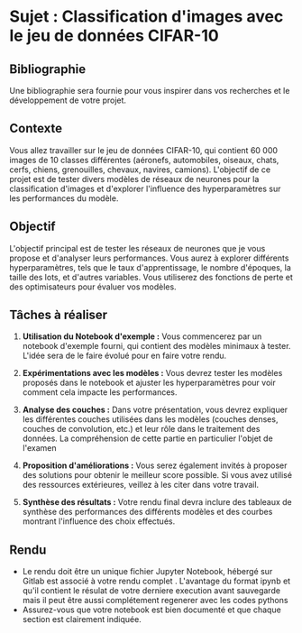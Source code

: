 # Sujet : Classification d'images avec le jeu de données CIFAR-10

## Bibliographie
Une bibliographie sera fournie pour vous inspirer dans vos recherches et le développement de votre projet.

## Contexte
Vous allez travailler sur le jeu de données CIFAR-10, qui contient 60 000 images de 10 classes différentes (aéronefs, automobiles, oiseaux, chats, cerfs, chiens, grenouilles, chevaux, navires, camions). L'objectif de ce projet est de tester divers modèles de réseaux de neurones pour la classification d'images et d'explorer l'influence des hyperparamètres sur les performances du modèle.

## Objectif
L'objectif principal est de tester les réseaux de neurones que je vous propose et d'analyser leurs performances. Vous aurez à explorer différents hyperparamètres, tels que le taux d'apprentissage, le nombre d'époques, la taille des lots, et d'autres variables. Vous utiliserez des fonctions de perte et des optimisateurs pour évaluer vos modèles.

## Tâches à réaliser
1. **Utilisation du Notebook d'exemple :** Vous commencerez par un notebook d'exemple fourni, qui contient des modèles minimaux à tester. L'idée sera de le faire évolué pour en faire votre rendu.
   
2. **Expérimentations avec les modèles :** Vous devrez tester les modèles proposés dans le notebook et ajuster les hyperparamètres pour voir comment cela impacte les performances. 

3. **Analyse des couches :** Dans votre présentation, vous devrez expliquer les différentes couches utilisées dans les modèles (couches denses, couches de convolution, etc.) et leur rôle dans le traitement des données. La compréhension de cette partie en particulier l'objet de l'examen

4. **Proposition d'améliorations :** Vous serez également invités à proposer des solutions pour obtenir le meilleur score possible. Si vous avez utilisé des ressources extérieures, veillez à les citer dans votre travail.

5. **Synthèse des résultats :** Votre rendu final devra inclure des tableaux de synthèse des performances des différents modèles et des courbes montrant l'influence des choix effectués.

## Rendu
- Le rendu doit être un unique fichier Jupyter Notebook, hébergé sur Gitlab est associé à votre rendu complet . L'avantage du format ipynb et qu'il contient le résulat de votre derniere execution avant sauvegarde mais il peut être aussi complétement regenerer avec les codes pythons
- Assurez-vous que votre notebook est bien documenté et que chaque section est clairement indiquée.
